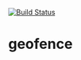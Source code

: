[![Build Status](https://travis-ci.com/winx88/geofence.svg?branch=master)](https://travis-ci.com/winx88/geofence)

# geofence
